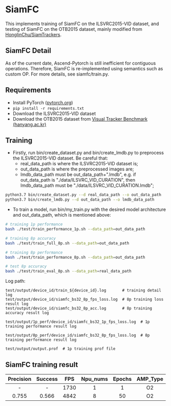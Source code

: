 # SiamFC

This implements training of SiamFC on the ILSVRC2015-VID dataset, and testing of SiamFC on the OTB2015 dataset, mainly modified from [HonglinChu/SiamTrackers](https://github.com/HonglinChu/SiamTrackers/tree/master/2-SiamFC/SiamFC-VID).

## SiamFC Detail

As of the current date, Ascend-Pytorch is still inefficient for contiguous operations. Therefore, SiamFC is re-implemented using semantics such as custom OP. For more details, see siamfc/train.py.


## Requirements

- Install PyTorch ([pytorch.org](http://pytorch.org))
- `pip install -r requirements.txt`
- Download the ILSVRC2015-VID dataset
- Download the OTB2015 dataset from [Visual Tracker Benchmark (hanyang.ac.kr)](http://cvlab.hanyang.ac.kr/tracker_benchmark/datasets.html)

## Training

- Firstly, run bin/create_dataset.py and bin/create_lmdb.py to preprocess the ILSVRC2015-VID dataset. Be careful that:
  - real_data_path is where the ILSVRC2015-VID dataset is;
  - out_data_path is where the preprocessed images are;
  - lmdb_data_path must be out_data_path+".lmdb", 
    e.g. if out_data_path is "./data/ILSVRC_VID_CURATION", 
    then lmdb_data_path must be "./data/ILSVRC_VID_CURATION.lmdb";

```bash
python3.7 bin/create_dataset.py --d real_data_path --o out_data_path
python3.7 bin/create_lmdb.py --d out_data_path --o lmdb_data_path
```

- To train a model, run bin/my_train.py with the desired model architecture and out_data_path, which is mentioned above:


```bash
# training 1p performance
bash ./test/train_performance_1p.sh --data_path=out_data_path

# training 8p accuracy
bash ./test/train_full_8p.sh --data_path=out_data_path

# training 8p performance
bash ./test/train_performance_8p.sh --data_path=out_data_path

# test 8p accuracy
bash ./test/train_eval_8p.sh --data_path=real_data_path
```

Log path:

    test/output/device_id/train_${device_id}.log       # training detail log
    test/output/device_id/siamfc_bs32_8p_fps_loss.log  # 8p training loss result log
    test/output/device_id/siamfc_bs32_8p_acc.log       # 8p training accuracy result log
    
    test/output/1p_perf/device_id/siamfc_bs32_1p_fps_loss.log  # 1p training performance result log
    
    test/output/8p_perf/device_id/siamfc_bs32_8p_fps_loss.log  # 8p training performance result log
    
    test/output/output.prof  # 1p training prof file




## SiamFC training result

| Precision |  Success  | FPS  | Npu_nums | Epochs | AMP_Type |
| :-------: | :-------: | :--: | :------: | :----: | :------: |
|     -     | - | 1730 |    1     |   1    |    O2    |
|  0.755  | 0.566 | 4842 |    8     |   50   |    O2    |
